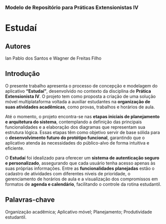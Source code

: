 ### Modelo de Repositório para Práticas Extensionistas IV  

# Estudaí  

## Autores  

Ian Pablo dos Santos e Wagner de Freitas Filho

## Introdução  
O presente trabalho apresenta o processo de concepção e modelagem do aplicativo **“Estudaí”**, desenvolvido no contexto da disciplina de **Prática Extensionista IV**. O projeto tem como proposta a criação de uma solução móvel multiplataforma voltada a auxiliar estudantes na **organização de suas atividades acadêmicas**, como provas, trabalhos e horários de aula.  

Até o momento, o projeto encontra-se nas **etapas iniciais de planejamento e arquitetura do sistema**, contemplando a definição das principais funcionalidades e a elaboração dos diagramas que representam sua estrutura lógica. Essas etapas têm como objetivo servir de base sólida para o **desenvolvimento futuro do protótipo funcional**, garantindo que o aplicativo atenda às necessidades do público-alvo de forma intuitiva e eficiente.  

O **Estudaí** foi idealizado para oferecer um **sistema de autenticação seguro e personalizado**, assegurando que cada usuário tenha acesso apenas às suas próprias informações. Entre as **funcionalidades planejadas** estão o cadastro de atividades com diferentes níveis de prioridade, o gerenciamento de horários de aula e a visualização dos compromissos em formatos de **agenda e calendário**, facilitando o controle da rotina estudantil.  

## Palavras-chave  
Organização acadêmica; Aplicativo móvel; Planejamento; Produtividade estudantil.  
